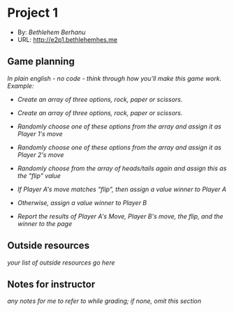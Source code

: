 # Project 1
+ By: *Bethlehem Berhanu*
+ URL: <http://e2p1.bethlehemhes.me>

## Game planning
_In plain english - no code - think through how you'll make this game work. Example:_
+ _Create an array of three options, rock, paper or scissors._

+ _Create an array of three options, rock, paper or scissors._
+ _Randomly choose one of these options from the array and assign it as Player 1's move_
+ _Randomly choose one of these options from the array and assign it as Player 2's move_


+ _Randomly choose from the array of heads/tails again and assign this as the "flip" value_
+ _If Player A's move matches "flip", then assign a value winner to Player A_
+ _Otherwise, assign a value winner to Player B_
+ _Report the results of Player A's Move, Player B's move, the flip, and the winner to the page_




## Outside resources
*your list of outside resources go here*

## Notes for instructor
*any notes for me to refer to while grading; if none, omit this section* 